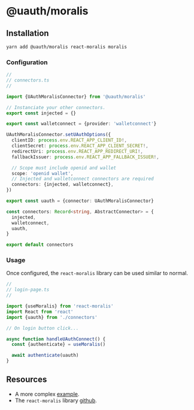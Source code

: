 # @uauth/moralis

## Installation

```sh
yarn add @uauth/moralis react-moralis moralis
```

### Configuration

```typescript
//
// connectors.ts
//

import {UAuthMoralisConnector} from '@uauth/moralis'

// Instanciate your other connectors.
export const injected = {}

export const walletconnect = {provider: 'walletconnect'}

UAuthMoralisConnector.setUAuthOptions({
  clientID: process.env.REACT_APP_CLIENT_ID!,
  clientSecret: process.env.REACT_APP_CLIENT_SECRET!,
  redirectUri: process.env.REACT_APP_REDIRECT_URI!,
  fallbackIssuer: process.env.REACT_APP_FALLBACK_ISSUER!,

  // Scope must include openid and wallet
  scope: 'openid wallet',
  // Injected and walletconnect connectors are required
  connectors: {injected, walletconnect},
})

export const uauth = {connector: UAuthMoralisConnector}

const connectors: Record<string, AbstractConnector> = {
  injected,
  walletconnect,
  uauth,
}

export default connectors
```

### Usage

Once configured, the `react-moralis` library can be used similar to normal.

```typescript
//
// login-page.ts
//

import {useMoralis} from 'react-moralis'
import React from 'react'
import {uauth} from './connectors'

// On login button click...

async function handleUAuthConnect() {
  const {authenticate} = useMoralis()

  await authenticate(uauth)
}
```

## Resources

- A more complex [example](../../examples/moralis/README.md).
- The `react-moralis` library [github](https://github.com/MoralisWeb3/react-moralis).
